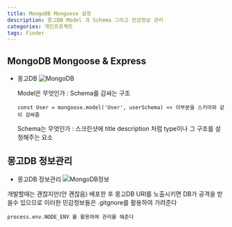 ```yaml
---
title: MongoDB Mongoose 설정
description: 몽고DB Model 과 Schema 그리고 민감정보 관리
categories: 개인프로젝트
tags: Finder
---
```


## MongoDB Mongoose & Express

- 몽고DB
  ![MongoDB](/phtos/Finder-몽고DB.jpg)

  Model은 무엇인가 : Schema를 감싸는 구조

  ```
  const User = mongoose.model('User', userSchema) << 이부분을 스키마와 같이 감싸줌
  ```

  Schema는 무엇인가 : 스크린샷에 title description 처럼 type이나 그 구조를 설정해주는 요소

## 몽고DB 정보관리

- 몽고DB 정보관리
  ![MongoDB정보](/phtos/Finder-몽고DB-정보.jpg)

개발할때는 괜찮지만(안 괜찮음) 배포한 후 몽고DB URI를 노출시키면 DB가 공격을 받을수 있으므로 이러한 민감정보들은 .gitgnore를 활용하여 가려준다

```
process.env.NODE_ENV 를 활용하여 관리를 해준다
```
